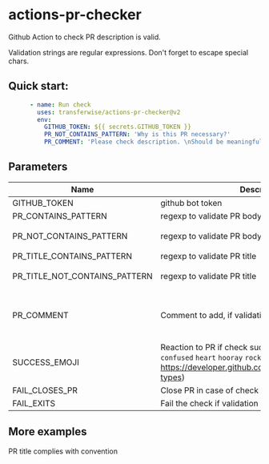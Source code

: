 # actions-pr-checker
Github Action to check PR description is valid.

Validation strings are regular expressions. Don't forget to escape special chars.

## Quick start:
```yml
      - name: Run check
        uses: transferwise/actions-pr-checker@v2
        env:
          GITHUB_TOKEN: ${{ secrets.GITHUB_TOKEN }}
          PR_NOT_CONTAINS_PATTERN: 'Why is this PR necessary?'
          PR_COMMENT: 'Please check description. \nShould be meaningful and not empty.'
```

## Parameters
| Name | Description | Default | Required |
|------|-------------|---------|:--------:|
|GITHUB_TOKEN | github bot token | | yes |
|PR_CONTAINS_PATTERN | regexp to validate PR body | `.*` | no
|PR_NOT_CONTAINS_PATTERN | regexp to validate PR body | `pseudo-long-string-constant` | |
|PR_TITLE_CONTAINS_PATTERN | regexp to validate PR title | `.*` | no
|PR_TITLE_NOT_CONTAINS_PATTERN | regexp to validate PR title | `pseudo-long-string-constant` | | 
|PR_COMMENT | Comment to add, if validation not passing| `Please check description. \nShould be meaningful and not empty.` | |
|SUCCESS_EMOJI | Reaction to PR if check success. Possible: `+1` `-1` `laugh` `confused` `heart` `hooray` `rocket` `eyes` (ref: https://developer.github.com/v3/reactions/#reaction-types) | `heart` |  |
|FAIL_CLOSES_PR | Close PR in case of check fails | false | |
|FAIL_EXITS | Fail the check if validation not passing | true | |


## More examples
PR title complies with convention
```yml

```
